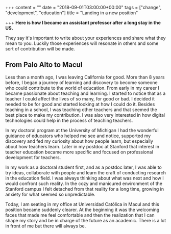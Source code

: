 +++
content = ""
date = "2018-09-01T03:00:00+00:00"
tags = ["change", "development", "education"]
title = "Landing in a new position"

+++
**Here is how I became an assistant professor after a long stay in the US.**

They say it's important to write about your experiences and share what they mean to you. Luckily those experiences will resonate in others and some sort of contribution will be made.

## From Palo Alto to Macul

Less than a month ago, I was leaving California for good. More than 8 years before, I began a journey of learning and discovery to become someone who could contribute to the world of education. From early in my career I became passionate about teaching and learning. I started to notice that as a teacher I could affect the lives of so many, for good or bad. I decided it needed to be for good and started looking at how I could do it. Besides teaching in a school, I was teaching other teachers and that seemed the best place to make my contribution. I was also very interested in how digital technologies could help in the process of teaching teachers.

In my doctoral program at the University of Michigan I had the wonderful guidance of educators who helped me see and notice, supported my discovery and fed my curiosity about how people learn, but especially about how teachers learn. Later in my postdoc at Stanford that interest in teacher education became more specific and focused on professional development for teachers.

In my work as a doctoral student first, and as a postdoc later, I was able to try ideas, collaborate with people and learn the craft of conducting research in the education field. I was always thinking about what was next and how I would confront such reality. In the cozy and manicured environment of the Stanford campus I felt detached from that reality for a long time, growing in anxiety for what seemed so unpredictable.

Today, I am seating in my office at Universidad Católica in Macul and this position became suddenly clearer. At the beginning it was the welcoming faces that made me feel comfortable and then the realization that I can shape my story and be in charge of the future as an academic. There is a lot in front of me but there will always be.